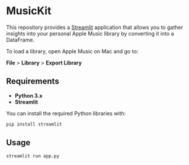 # MusicKit

This repository provides a [Streamlit](https://github.com/streamlit/streamlit) application that allows you to gather insights into your personal Apple Music library by converting it into a DataFrame.


To load a library, open Apple Music on Mac and go to: 

**File** > **Library** > **Export Library**

## Requirements

- **Python 3.x**
- **Streamlit** 

You can install the required Python libraries with:

```bash
pip install streamlit
```


## Usage

```bash
streamlit run app.py
```


